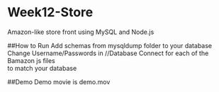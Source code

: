 # Week12-Store
Amazon-like store front using MySQL and Node.js

##How to Run
Add schemas from mysqldump folder to your database<br />
Change Username/Passwords in //Database Connect for each of the Bamazon js files <br />
to match your database

##Demo
Demo movie is demo.mov
